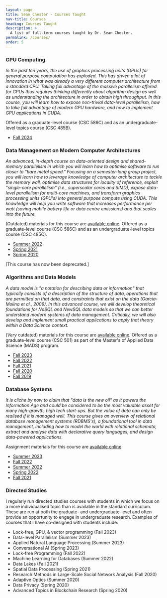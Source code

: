 ```yaml
---
layout: page
title: Sean Chester - Courses Taught
nav-title: Courses
heading: Courses Taught
description: > 
  A list of full-term courses taught by Dr. Sean Chester.
permalink: /courses/
order: 5
---
```



### GPU Computing

_In the past ten years, the use of graphics processing units (GPUs) for general purpose computation has exploded. This has driven a lot of innovation in what was already a very different computer architecture from a standard CPU. Taking full advantage of the massive parallelism offered for GPUs thus requires thinking differently about algorithm design as well as understanding the architecture in order to obtain high throughput. In this course, you will learn how to expose non-trivial data-level parallelism, how to take full advantage of modern GPU hardware, and how to implement GPU applications in CUDA._

Offered as a graduate-level course (CSC 586C) and as an undergraduate-level topics course (CSC 485B).

 * [Fall 2024](https://heat.csc.uvic.ca/coview/course/2024091/CSC586C)


### Data Management on Modern Computer Architectures

_An advanced, in-depth course on data-oriented design and shared-memory parallelism in which you will learn how to optimise software to run closer to "bare metal speed." Focusing on a semester-long group project, you will learn how to leverage knowledge of computer architecture to tackle the memory wall, optimise data structures for locality of reference, exploit "single-core parallelism" (i.e., superscalar cores and SIMD), expose data-level parallelism for multi-core machines, and transform graphics processing units (GPU's) into general purpose compute using CUDA. This knowledge will help you write software that increases performance per watt (saving mobile battery life or data centre emissions) and that scales into the future._

(Outdated) materials for this course are [available online](https://github.com/sean-chester/exploiting-modern-hardware). Offered as a graduate-level course (CSC 586C) and as an undergraduate-level topics course (CSC 485C).

 * [Summer 2022](http://heat.csc.uvic.ca/coview/course/2022051/CSC586C)
 * [Spring 2021](http://heat.csc.uvic.ca/coview/course/2021011/CSC586C)
 * [Spring 2020](http://heat.csc.uvic.ca/coview/course/2020011/CSC586C)

[This course has now been deprecated.]

### Algorithms and Data Models

_A data model is "a notation for describing data or information" that typically consists of a description of the structure of data, operations that are permitted on that data, and constraints that exist on the data (Garcia-Molina et al., 2009). In this advanced course, we will develop theoretical foundations for NoSQL and NewSQL data models so that we can better understand modern systems of data management. Critically, we will also develop and implement small practical applications to apply that theory within a Data Science context._

(*Very* outdated) materials for this course are [available online](https://github.com/sean-chester/data-models-for-data-science/). Offered as a graduate-level course (CSC 501) as part of the Master's of Applied Data Science (MADS) program.

 * [Fall 2023](http://heat.csc.uvic.ca/coview/course/2023091/CSC501)
 * [Fall 2022](http://heat.csc.uvic.ca/coview/course/2022091/CSC501)
 * [Fall 2021](http://heat.csc.uvic.ca/coview/course/2021091/CSC501)
 * [Fall 2020](http://heat.csc.uvic.ca/coview/course/2020091/CSC501)
 * [Fall 2019](http://heat.csc.uvic.ca/coview/course/2019091/CSC501)


### Database Systems

_It is cliche by now to claim that "data is the new oil" as it powers the Information Age and could be considered to be the most valuable asset for many high-growth, high tech start-ups. But the value of data can only be realised if it is managed well. This course gives an overview of relational database management systems (RDBMS's), a foundational tool in data management, including how to model the world with relational schemata, extract and analyse data with declarative query languages, and design data-powered applications._

Assignment materials for this course are [available online](https://github.com/sean-chester/relational-databases).

 * [Summer 2023](https://heat.csc.uvic.ca/coview/course/2023051/CSC370)
 * [Fall 2022](https://heat.csc.uvic.ca/coview/course/2022091/CSC370)
 * [Summer 2022](https://heat.csc.uvic.ca/coview/course/2022051/CSC370)
 * [Spring 2022](https://heat.csc.uvic.ca/coview/course/2022011/CSC370)
 * [Fall 2021](https://heat.csc.uvic.ca/coview/course/2021091/CSC370)


### Directed Studies

I regularly run directed studies courses with students in which we focus on a more individualised topic than is available in the standard curriculum. These are run at both the graduate- and undergraduate-level and often provide an opportunity to engage in undergraduate research. Examples of courses that I have co-designed with students include:

 * Lock-free, GPU, & vector programming (Fall 2023)
 * Data-level Parallelism (Summer 2023)
 * Applied Natural Language Processing (Summer 2023)
 * Conversational AI (Spring 2023)
 * Lock-free Programming (Fall 2022)
 * Machine Learning for Databases (Summer 2022)
 * Data Lakes (Fall 2021)
 * Spatial Data Processing (Spring 2021)
 * Research Methods in Large-Scale Social Network Analysis (Fall 2020)
 * Adaptive Optics (Summer 2020)
 * Data Privacy (Spring 2020)
 * Advanced Topics in Blockchain Research (Spring 2020)
